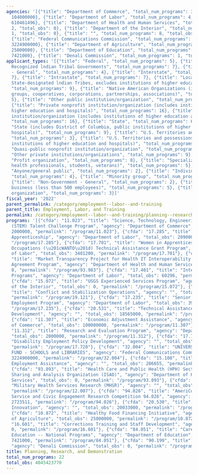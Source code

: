 ```yaml
---
agencies: '[{"title": "Department of Commerce", "total_num_programs": 3, "total_obs":
  104000000}, {"title": "Department of Labor", "total_num_programs": 4, "total_obs":
  610461496}, {"title": "Department of Health and Human Services", "total_num_programs":
  2, "total_obs": 0}, {"title": "Department of the Interior", "total_num_programs":
  1, "total_obs": 0}, {"title": "", "total_num_programs": 8, "total_obs": 73641274},
  {"title": "Federal Communications Commission", "total_num_programs": 1, "total_obs":
  3224900000}, {"title": "Department of Agriculture", "total_num_programs": 1, "total_obs":
  25000000}, {"title": "Department of Education", "total_num_programs": 1, "total_obs":
  7421000}, {"title": "Denali Commission", "total_num_programs": 1, "total_obs": 0}]'
applicant_types: '[{"title": "Federal", "total_num_programs": 5}, {"title": "Federally
  Recognized lndian Tribal Governments", "total_num_programs": 7}, {"title": "Government
  - General", "total_num_programs": 4}, {"title": "Interstate", "total_num_programs":
  7}, {"title": "Intrastate", "total_num_programs": 7}, {"title": "Local (includes
  State-designated lndian Tribes, excludes institutions of higher education and hospitals",
  "total_num_programs": 9}, {"title": "Native American Organizations (includes lndian
  groups, cooperatives, corporations, partnerships, associations)", "total_num_programs":
  5}, {"title": "Other public institution/organization", "total_num_programs": 12},
  {"title": "Private nonprofit institution/organization (includes institutions of
  higher education and hospitals)", "total_num_programs": 16}, {"title": "Public nonprofit
  institution/organization (includes institutions of higher education and hospitals)",
  "total_num_programs": 16}, {"title": "State", "total_num_programs": 6}, {"title":
  "State (includes District of Columbia, public institutions of higher education and
  hospitals)", "total_num_programs": 9}, {"title": "U.S. Territories and possessions",
  "total_num_programs": 3}, {"title": "U.S. Territories and possessions (includes
  institutions of higher education and hospitals)", "total_num_programs": 7}, {"title":
  "Quasi-public nonprofit institution/organization", "total_num_programs": 6}, {"title":
  "Other private institutions/organizations", "total_num_programs": 9}, {"title":
  "Profit organization", "total_num_programs": 8}, {"title": "Specialized group (e.g.
  health professionals, students, veterans)", "total_num_programs": 5}, {"title":
  "Anyone/general public", "total_num_programs": 2}, {"title": "Individual/Family",
  "total_num_programs": 4}, {"title": "Minority group", "total_num_programs": 5},
  {"title": "Non-Government - General", "total_num_programs": 2}, {"title": "Small
  business (less than 500 employees)", "total_num_programs": 5}, {"title": "Sponsored
  organization", "total_num_programs": 3}]'
fiscal_year: '2022'
parent_permalink: /category/employment--labor--and-training
parent_title: Employment, Labor, and Training
permalink: /category/employment--labor--and-training/planning--research--and-demonstration
programs: '[{"cfda": "11.023", "title": "Science, Technology, Engineering, and Mathematics
  (STEM) Talent Challenge Program", "agency": "Department of Commerce", "total_obs":
  2000000, "permalink": "/program/11.023"}, {"cfda": "17.285", "title": "Registered
  Apprenticeship", "agency": "Department of Labor", "total_obs": 209000000, "permalink":
  "/program/17.285"}, {"cfda": "17.701", "title": "Women in Apprenticeship and Nontraditional
  Occupations (\u201cWANTO\u201d) Technical Assistance Grant Program", "agency": "Department
  of Labor", "total_obs": 3401200, "permalink": "/program/17.701"}, {"cfda": "93.983",
  "title": "Market Transparency Project for Health IT Interoperability Services Cooperative
  Agreement Program", "agency": "Department of Health and Human Services", "total_obs":
  0, "permalink": "/program/93.983"}, {"cfda": "17.401", "title": "International Labor
  Programs", "agency": "Department of Labor", "total_obs": 60296, "permalink": "/program/17.401"},
  {"cfda": "15.072", "title": "USGS Experienced Services Program", "agency": "Department
  of the Interior", "total_obs": 0, "permalink": "/program/15.072"}, {"cfda": "19.121",
  "title": "Conflict and Stabilization Operations", "agency": "", "total_obs": 2468750,
  "permalink": "/program/19.121"}, {"cfda": "17.235", "title": "Senior Community Service
  Employment Program", "agency": "Department of Labor", "total_obs": 398000000, "permalink":
  "/program/17.235"}, {"cfda": "20.531", "title": "Technical Assistance and Workforce
  Development", "agency": "", "total_obs": 18565000, "permalink": "/program/20.531"},
  {"cfda": "11.307", "title": "Economic Adjustment Assistance", "agency": "Department
  of Commerce", "total_obs": 100000000, "permalink": "/program/11.307"}, {"cfda":
  "11.312", "title": "Research and Evaluation Program", "agency": "Department of Commerce",
  "total_obs": 2000000, "permalink": "/program/11.312"}, {"cfda": "17.720", "title":
  "Disability Employment Policy Development", "agency": "", "total_obs": 19644358,
  "permalink": "/program/17.720"}, {"cfda": "32.004", "title": "UNIVERSAL SERVICE
  FUND - SCHOOLS and LIBRARIES", "agency": "Federal Communications Commission", "total_obs":
  3224900000, "permalink": "/program/32.004"}, {"cfda": "15.108", "title": "Indian
  Employment Assistance", "agency": "", "total_obs": 206655, "permalink": "/program/15.108"},
  {"cfda": "93.893", "title": "Health Care and Public Health (HPH) Sector Information
  Sharing and Analysis Organization (ISAO)", "agency": "Department of Health and Human
  Services", "total_obs": 0, "permalink": "/program/93.893"}, {"cfda": "12.007", "title":
  "Military Health Services Research (MHSR)", "agency": "", "total_obs": 10000000,
  "permalink": "/program/12.007"}, {"cfda": "94.026", "title": "AmeriCorps National
  Service and Civic Engagement Research Competition 94.026", "agency": "", "total_obs":
  2723511, "permalink": "/program/94.026"}, {"cfda": "20.530", "title": "Public Transportation
  Innovation", "agency": "", "total_obs": 20033000, "permalink": "/program/20.530"},
  {"cfda": "10.872", "title": "Healthy Food Financing Initiative", "agency": "Department
  of Agriculture", "total_obs": 25000000, "permalink": "/program/10.872"}, {"cfda":
  "16.601", "title": "Corrections Training and Staff Development", "agency": "", "total_obs":
  0, "permalink": "/program/16.601"}, {"cfda": "84.051", "title": "Career and Technical
  Education -- National Programs", "agency": "Department of Education", "total_obs":
  7421000, "permalink": "/program/84.051"}, {"cfda": "90.199", "title": "Shared Services",
  "agency": "Denali Commission", "total_obs": 0, "permalink": "/program/90.199"}]'
title: Planning, Research, and Demonstration
total_num_programs: 22
total_obs: 4045423770
---
```


